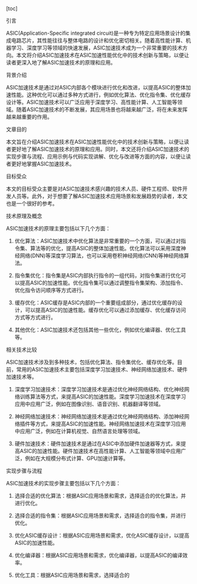 
[toc]                    
                
                
引言

ASIC(Application-Specific integrated circuit)是一种专为特定应用场景设计的集成电路芯片，其性能往往与整体电路的设计和优化密切相关。随着高性能计算、机器学习、深度学习等领域的快速发展，ASIC加速技术成为一个非常重要的技术方向。本文将介绍ASIC加速技术在ASIC加速性能优化中的技术创新与策略，以便让读者更深入地了解ASIC加速技术的原理和应用。

背景介绍

ASIC加速技术是通过对ASIC内部各个模块进行优化和改进，以提高ASIC的整体加速性能。这种优化可以通过多种方式进行，例如优化算法、优化指令集、优化缓存设计等。ASIC加速技术可以广泛应用于深度学习、高性能计算、人工智能等领域。随着ASIC加速技术的不断发展，其应用场景也将越来越广泛，将在未来发挥越来越重要的作用。

文章目的

本文旨在介绍ASIC加速技术在ASIC加速性能优化中的技术创新与策略，以便让读者更好地了解ASIC加速技术的原理和应用。同时，本文还将介绍ASIC加速技术的实现步骤与流程、应用示例与代码实现讲解、优化与改进等方面的内容，以便让读者更好地掌握ASIC加速技术。

目标受众

本文的目标受众主要是对ASIC加速技术感兴趣的技术人员、硬件工程师、软件开发人员等。此外，对于想要了解ASIC加速技术应用场景和发展趋势的读者，本文也是一个很好的参考。

技术原理及概念

ASIC加速技术的原理主要包括以下几个方面：

1. 优化算法：ASIC加速技术中优化算法是非常重要的一个方面，可以通过对指令集、算法等的优化，提高ASIC的整体加速性能。优化算法可以采用深度神经网络(DNN)等深度学习算法，也可以采用卷积神经网络(CNN)等神经网络算法。

2. 指令集优化：指令集是ASIC内部执行指令的一组代码，对指令集进行优化可以提高ASIC的加速性能。优化指令集可以通过调整指令集架构、添加指令、优化指令访问顺序等方式进行。

3. 缓存优化：ASIC缓存是ASIC内部的一个重要组成部分，通过优化缓存的设计，可以提高ASIC的加速性能。缓存优化可以通过添加缓存、优化缓存访问方式等方式进行。

4. 其他优化：ASIC加速技术还包括其他一些优化，例如优化编译器、优化工具等。

相关技术比较

ASIC加速技术涉及到多种技术，包括优化算法、指令集优化、缓存优化等。目前，常用的ASIC加速技术主要包括深度学习加速技术、神经网络加速技术、硬件加速技术等。





1. 深度学习加速技术：深度学习加速技术是通过优化神经网络结构、优化神经网络训练算法等方式，来提高ASIC的加速性能。深度学习加速技术在深度学习应用中应用广泛，例如在图像识别、语音识别、机器翻译等领域。

2. 神经网络加速技术：神经网络加速技术是通过优化神经网络结构、添加神经网络插件等方式，来提高ASIC的加速性能。神经网络加速技术在深度学习应用中应用广泛，例如在计算机视觉、自然语言处理等领域。

3. 硬件加速技术：硬件加速技术是通过在ASIC中添加硬件加速器等方式，来提高ASIC的加速性能。硬件加速技术在高性能计算、人工智能等领域中应用广泛，例如在大规模分布式计算、GPU加速计算等。

实现步骤与流程

ASIC加速技术的实现步骤主要包括以下几个方面：

1. 选择合适的优化算法：根据ASIC应用场景和需求，选择适合的优化算法，并进行优化。

2. 选择合适的指令集：根据ASIC应用场景和需求，选择适合的指令集，并进行优化。

3. 优化ASIC缓存设计：根据ASIC应用场景和需求，优化ASIC缓存设计，以提高ASIC的加速性能。

4. 优化编译器：根据ASIC应用场景和需求，优化编译器，以提高ASIC的编译效率。

5. 优化工具：根据ASIC应用场景和需求，选择适合的

